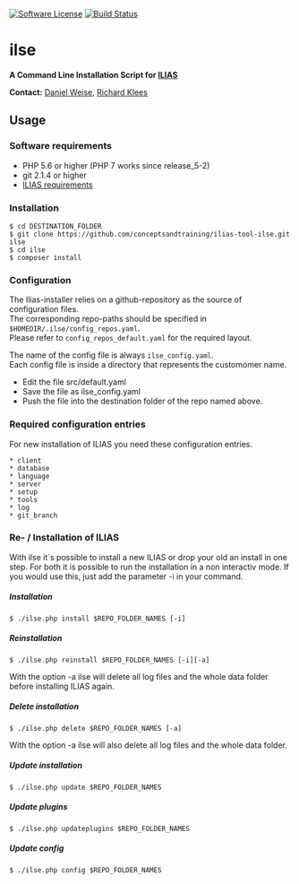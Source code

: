 [![Software License](https://img.shields.io/aur/license/yaourt.svg?style=round-square)](LICENSE.md)
[![Build Status](https://travis-ci.com/conceptsandtraining/ilias-tool-ilse.svg?token=S5A6thmo2LVbsWtZHFUA&branch=master)](https://travis-ci.com/conceptsandtraining/ilias-tool-ilse)

# ilse
**A Command Line Installation Script for [ILIAS](https://github.com/ILIAS-eLearning/ILIAS)**

**Contact:** [Daniel Weise](https://github.com/daniwe4), [Richard Klees](https://github.com/klees)

## Usage
### Software requirements
* PHP 5.6 or higher (PHP 7 works since release_5-2)
* git 2.1.4 or higher
* [ILIAS requirements](https://github.com/ILIAS-eLearning/ILIAS/blob/trunk/docs/configuration/install.md)

### Installation
```
$ cd DESTINATION_FOLDER
$ git clone https://github.com/conceptsandtraining/ilias-tool-ilse.git ilse
$ cd ilse
$ composer install
```

### Configuration
The Ilias-installer relies on a github-repository as the source of configuration files.  
The corresponding repo-paths should be specified in `$HOMEDIR/.ilse/config_repos.yaml`.  
Please refer to `config_repos_default.yaml` for the required layout.
   
The name of the config file is always `ilse_config.yaml`.  
Each config file is inside a directory that represents the customomer name.  

* Edit the file src/default.yaml
* Save the file as ilse_config.yaml
* Push the file into the destination folder of the repo named above.


### Required configuration entries
For new installation of ILIAS you need these configuration entries.

```
* client
* database
* language
* server
* setup
* tools
* log
* git_branch
```

### Re- / Installation of ILIAS
With ilse it´s possible to install a new ILIAS or drop your old an install in one step.
For both it is possible to run the installation in a non interactiv mode.
If you would use this, just add the parameter -i in your command.

##### Installation
```
$ ./ilse.php install $REPO_FOLDER_NAMES [-i]
```
##### Reinstallation
```
$ ./ilse.php reinstall $REPO_FOLDER_NAMES [-i][-a]
```
With the option -a ilse will delete all log files and the whole data folder before installing ILIAS again. 
##### Delete installation
```
$ ./ilse.php delete $REPO_FOLDER_NAMES [-a]
```
With the option -a ilse will also delete all log files and the whole data folder. 
##### Update installation
```
$ ./ilse.php update $REPO_FOLDER_NAMES
```
##### Update plugins
```
$ ./ilse.php updateplugins $REPO_FOLDER_NAMES
```
##### Update config
```
$ ./ilse.php config $REPO_FOLDER_NAMES
```
